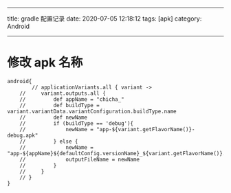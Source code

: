
---
title: gradle 配置记录
date: 2020-07-05 12:18:12
tags: [apk]
category: Android

---


# 修改 apk 名称

```
android{
	    // applicationVariants.all { variant ->
    //     variant.outputs.all {
    //         def appName = "chicha_"
    //         def buildType = variant.variantData.variantConfiguration.buildType.name
    //         def newName
    //         if (buildType == 'debug'){
    //             newName = "app-${variant.getFlavorName()}-debug.apk"
    //         } else {
    //             newName = "app-${appName}${defaultConfig.versionName}_${variant.getFlavorName()}.apk"
    //             outputFileName = newName
    //         }
    //     }
    // }
}
```